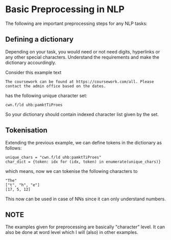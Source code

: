 # Basic Preprocessing in NLP

The following are important preprocessing steps for any NLP tasks:

## Defining a dictionary

Depending on your task, you would need or not need digits, hyperlinks or any other special characters. Understand the requirements and make the dictionary accourdingly.

Consider this example text
```
The coursework can be found at https://coursework.com/all. Please contact the admin office based on the dates.
```

has the following unique character set:
```
cwn.f/ld uhb:pamktTiProes
```

So your dictionary should contain indexed character list given by the set.

## Tokenisation

Extending the previous example, we can define tokens in the dictionary as follows:

```
unique_chars = "cwn.f/ld uhb:pamktTiProes"
char_dict = {token: idx for (idx, token) in enumerate(unique_chars)}
```

which means, now we can tokenise the following characters to

```
"The"
["t", "h", "e"]
[17, 5, 12]
```

This now can be used in case of NNs since it can only understand numbers.

## NOTE

The examples given for preprocessing are basically "character" level. It can also be done at word level which I will (also) in other examples.